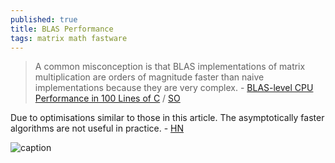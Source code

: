 ```yaml
---
published: true
title: BLAS Performance
tags: matrix math fastware
---
```

> A common misconception is that BLAS implementations of matrix multiplication are orders of magnitude faster than naive implementations because they are very complex. - [BLAS-level CPU Performance in 100 Lines of C](https://cs.stanford.edu/people/shadjis/blas.html)  / [SO](https://stackoverflow.com/questions/1303182/how-does-blas-get-such-extreme-performance/11421344#11421344)

Due to optimisations similar to those in this article. The asymptotically faster algorithms are not useful in practice. - [HN](https://news.ycombinator.com/item?id=30509893)


![caption](https://cs.stanford.edu/people/shadjis/Optimizations.png)
